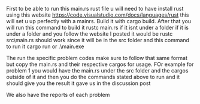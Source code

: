 First to be able to run this main.rs rust file u will need to have install rust using this website https://code.visualstudio.com/docs/languages/rust this will set u up perfectly with a mainrs. Build it with cargo build. After that you will run this command to build it rustc main.rs if it isnt under a folder if it is under a folder and you follow the website I posted it would be rustc src\main.rs should work since it will be in the src folder and this command to run it cargo run or .\main.exe

The run the specific problem codes make sure to follow that same format but copy the main.rs and their respective cargos for usage. FOr example for problem 1 you would have the main.rs under the src folder and the cargos outside of it and then you do the commands stated above to run and it should give you the result it gave us in the discussion post

We also have the reports of each problem
